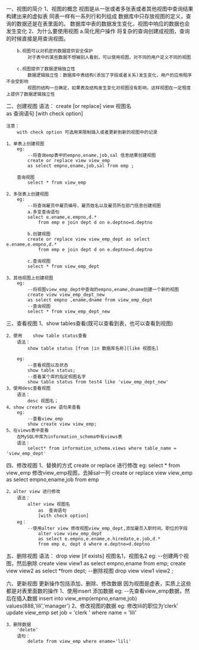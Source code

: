 一、视图的简介
	1、视图的概念
		视图是从一张或者多张表或者其他视图中查询结果构建出来的虚拟表
		同表一样有一系列行和列组成
		数据库中只存放视图的定义，查询的数据还是在表里面的。
		数据库中表的数据发生变化，视图中响应的数据也会发生变化
	2、为什么要使用视图
		a.简化用户操作
			将复杂的查询创建成视图，查询的时候直接是用查询视图。
			
		b.视图可以对机密的数据提供安全保护
			对于表中的某些数据不想被别人看到，可以使用视图，对不同的用户定义不同的视图
		
		c.视图提供了数据逻辑独立性
			数据逻辑独立性：数据库中表结构(添加了字段或者关系)发生变化，用户的应用程序不会受影响
			视图的结构一旦确定，如果表及结构发生变化对视图没有影响，这样视图在一定程度上提供了数据逻辑独立性
	
二、创建视图
	语法：
		create [or replace] view  视图名  
		as 查询语句 
		[with check option]
	
	注意：
		with check option 可选用来限制插入或者更新到新的视图中的记录
		
	1、单表上创建视图
		eg:
			--将查询emp表中的empno,ename,job,sal 信息结果创建视图
			create or replace view view_emp
			as select empno,ename,job,sal from emp ;
			
		查询视图
			select * from view_emp
	
	2、多张表上创建视图
		eg:
			--将查询雇员中雇员编号，雇员姓名以及雇员所在部门信息创建视图
			a.多变查询语句
			select e.ename,e.empno,d.*
				from emp e join dept d on e.deptno=d.deptno
			
			b.创建视图
			create or replace view view_emp_dept as select e.ename,e.empno,d.*
				from emp e join dept d on e.deptno=d.deptno
			
			c.查询视图	
			select * from view_emp_dept
	
	3、其他视图上创建视图
		eg:
			--将视图view_emp_dept中查询的empno,ename,dname创建一个新的视图
			create view view_emp_dept_new
			as select empno ,ename,dname from view_emp_dept
			--查询视图
			select * from view_emp_dept_new
	
三、查看视图
	1、show tables查看(既可以查看到表，也可以查看到视图)
	
	2、使用	show table status查看
		语法：
			show table status [from |in 数据库名称][like 视图名]
		
		eg:
			--查看视图以及状态
			show table status;
			--查看某个库的指定视图名字
			show table status from test4 like 'view_emp_dept_new'
	3、使用desc查看视图
		语法：	
			desc 视图名；
	4、show create view 语句来查看
		eg:
			--查看view_emp
			show create view view_emp;
	5、在views表中查看
		在MySQL中库为information_schema中有views表
		语法：
			select* from information_schema.views where table_name = 'view_emp_dept'
			
四、修改视图
	1、替换的方式	create or replace 进行修改
		eg:
			select * from view_emp
			修改view_emp视图，去掉sal一列
			create or replace view view_emp 
			as select empno,ename,job from emp 
	
	2、alter view 进行修改
		语法：
			alter view 视图名
				as  查询语句
				[with check option]
		eg：
			--使用alter view 修改视图view_emp_dept,添加雇员入职时间、职位的字段
				alter view view_emp_dept
				as select e.empno,e.ename,e.hiredate,e.job,d.*
				from emp e, dept d where e.deptno=d.deptno

五、删除视图
	语法：
		drop view [if exists] 视图名1，视图名2
	eg:
		--创建两个视图，然后删除
		create view view1
		as select empno,ename from emp;
		create view view2
		as select *from dept;
		--删除视图
		drop view view1 view2 ;

六、更新视图
	更新操作包括添加、删除、修改数据
	因为视图是虚表，实质上这些都是对表里面数的操作
	1、使用insert 添加数据
	eg:
		--先查看view_emp数据，然后在插入数据
		insert into view_emp(empno,ename,job)
			values(888,'lili','manager')
	2、修改视图的数据
	eg:
		修改lili的职位为‘clerk’
		update view_emp set job = 'clerk ' where name = 'lili'
		
	3、删除数据
		'delete'
		语句：
			delete from view_emp where ename='lili'
			